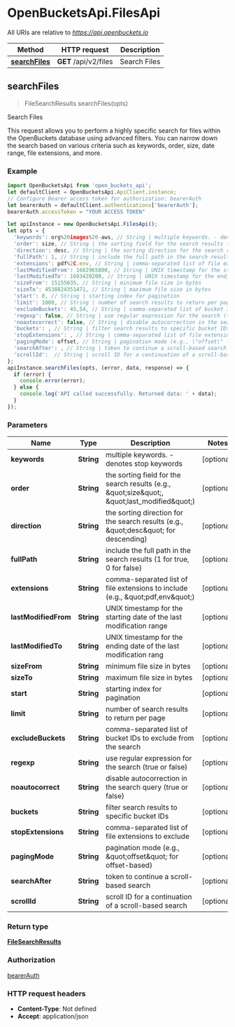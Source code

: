 # OpenBucketsApi.FilesApi

All URIs are relative to *https://api.openbuckets.io*

Method | HTTP request | Description
------------- | ------------- | -------------
[**searchFiles**](FilesApi.md#searchFiles) | **GET** /api/v2/files | Search Files



## searchFiles

> FileSearchResults searchFiles(opts)

Search Files

This request allows you to perform a highly specific search for files within the OpenBuckets database using advanced filters. You can narrow down the search based on various criteria such as keywords, order, size, date range, file extensions, and more.

### Example

```javascript
import OpenBucketsApi from 'open_buckets_api';
let defaultClient = OpenBucketsApi.ApiClient.instance;
// Configure Bearer access token for authorization: bearerAuth
let bearerAuth = defaultClient.authentications['bearerAuth'];
bearerAuth.accessToken = "YOUR ACCESS TOKEN"

let apiInstance = new OpenBucketsApi.FilesApi();
let opts = {
  'keywords': org%20images%20-aws, // String | multiple keywords. - denotes stop keywords
  'order': size, // String | the sorting field for the search results (e.g., \"size\", \"last_modified\")
  'direction': desc, // String | the sorting direction for the search results (e.g., \"desc\" for descending)
  'fullPath': 1, // String | include the full path in the search results (1 for true, 0 for false)
  'extensions': pdf%2C.env, // String | comma-separated list of file extensions to include (e.g., \"pdf,env\")
  'lastModifiedFrom': 1682965800, // String | UNIX timestamp for the starting date of the last modification range
  'lastModifiedTo': 1693420200, // String | UNIX timestamp for the ending date of the last modification rang
  'sizeFrom': 15155035, // String | minimum file size in bytes
  'sizeTo': 4538824351471, // String | maximum file size in bytes
  'start': 0, // String | starting index for pagination
  'limit': 1000, // String | number of search results to return per page
  'excludeBuckets': 45,54, // String | comma-separated list of bucket IDs to exclude from the search
  'regexp': false, // String | use regular expression for the search (true or false)
  'noautocorrect': false, // String | disable autocorrection in the search query (true or false)
  'buckets': , // String | filter search results to specific bucket IDs
  'stopExtensions': , // String | comma-separated list of file extensions to exclude
  'pagingMode': offset, // String | pagination mode (e.g., \"offset\" for offset-based)
  'searchAfter': , // String | token to continue a scroll-based search
  'scrollId':  // String | scroll ID for a continuation of a scroll-based search
};
apiInstance.searchFiles(opts, (error, data, response) => {
  if (error) {
    console.error(error);
  } else {
    console.log('API called successfully. Returned data: ' + data);
  }
});
```

### Parameters


Name | Type | Description  | Notes
------------- | ------------- | ------------- | -------------
 **keywords** | **String**| multiple keywords. - denotes stop keywords | [optional] 
 **order** | **String**| the sorting field for the search results (e.g., \&quot;size\&quot;, \&quot;last_modified\&quot;) | [optional] 
 **direction** | **String**| the sorting direction for the search results (e.g., \&quot;desc\&quot; for descending) | [optional] 
 **fullPath** | **String**| include the full path in the search results (1 for true, 0 for false) | [optional] 
 **extensions** | **String**| comma-separated list of file extensions to include (e.g., \&quot;pdf,env\&quot;) | [optional] 
 **lastModifiedFrom** | **String**| UNIX timestamp for the starting date of the last modification range | [optional] 
 **lastModifiedTo** | **String**| UNIX timestamp for the ending date of the last modification rang | [optional] 
 **sizeFrom** | **String**| minimum file size in bytes | [optional] 
 **sizeTo** | **String**| maximum file size in bytes | [optional] 
 **start** | **String**| starting index for pagination | [optional] 
 **limit** | **String**| number of search results to return per page | [optional] 
 **excludeBuckets** | **String**| comma-separated list of bucket IDs to exclude from the search | [optional] 
 **regexp** | **String**| use regular expression for the search (true or false) | [optional] 
 **noautocorrect** | **String**| disable autocorrection in the search query (true or false) | [optional] 
 **buckets** | **String**| filter search results to specific bucket IDs | [optional] 
 **stopExtensions** | **String**| comma-separated list of file extensions to exclude | [optional] 
 **pagingMode** | **String**| pagination mode (e.g., \&quot;offset\&quot; for offset-based) | [optional] 
 **searchAfter** | **String**| token to continue a scroll-based search | [optional] 
 **scrollId** | **String**| scroll ID for a continuation of a scroll-based search | [optional] 

### Return type

[**FileSearchResults**](FileSearchResults.md)

### Authorization

[bearerAuth](../README.md#bearerAuth)

### HTTP request headers

- **Content-Type**: Not defined
- **Accept**: application/json

